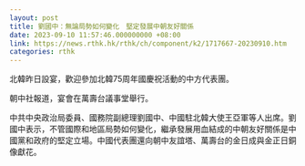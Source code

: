 ```yaml
---
layout: post
title: 劉國中：無論局勢如何變化　堅定發展中朝友好關係
date: 2023-09-10 11:57:46.000000000 +08:00
link: https://news.rthk.hk/rthk/ch/component/k2/1717667-20230910.htm
categories: rthk
---
```


北韓昨日設宴，歡迎參加北韓75周年國慶祝活動的中方代表團。

朝中社報道，宴會在萬壽台議事堂舉行。

中共中央政治局委員、國務院副總理劉國中、中國駐北韓大使王亞軍等人出席。劉國中表示，不管國際和地區局勢如何變化，繼承發展用血結成的中朝友好關係是中國黨和政府的堅定立場。中國代表團還向朝中友誼塔、萬壽台的金日成與金正日銅像獻花。
